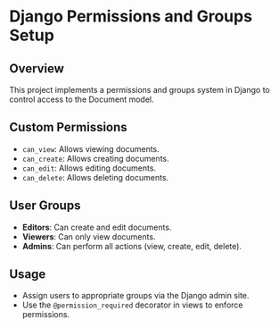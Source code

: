 # Django Permissions and Groups Setup

## Overview
This project implements a permissions and groups system in Django to control access to the Document model.

## Custom Permissions
- `can_view`: Allows viewing documents.
- `can_create`: Allows creating documents.
- `can_edit`: Allows editing documents.
- `can_delete`: Allows deleting documents.

## User Groups
- **Editors**: Can create and edit documents.
- **Viewers**: Can only view documents.
- **Admins**: Can perform all actions (view, create, edit, delete).

## Usage
- Assign users to appropriate groups via the Django admin site.
- Use the `@permission_required` decorator in views to enforce permissions.